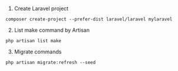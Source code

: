 1. Create Laravel project

`composer create-project --prefer-dist laravel/laravel mylaravel`

2. List make command by Artisan

`php artisan list make`

3. Migrate commands

`php artisan migrate:refresh --seed`

